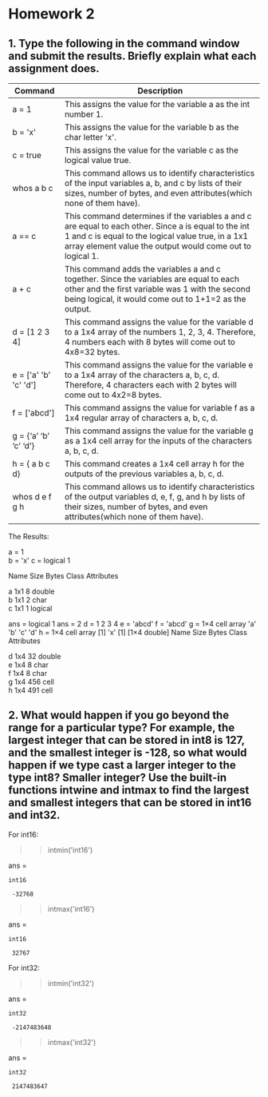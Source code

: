  # Homework 2
 ## 1. Type the following in the command window and submit the results. Briefly explain what each assignment does.
 
 |Command|Description|
 |-----|---|
 |a = 1|This assigns the value for the variable a as the int number 1.|
 |b = 'x'|This assigns the value for the variable b as the char letter 'x'.|
 |c = true|This assigns the value for the variable c as the logical value true.
 |whos a b c|This command allows us to identify characteristics of the input variables a, b, and c by lists of their sizes, number of bytes, and even attributes(which none of them have).|
 |a == c|This command determines if the variables a and c are equal to each other. Since a is equal to the int 1 and c is equal to the logical value true, in a 1x1 array element value the output would come out to logical 1.|
 |a + c|This command adds the variables a and c together. Since the variables are equal to each other and the first variable was 1 with the second being logical, it would come out to 1+1=2 as the output.|
 |d = [1 2 3 4]|This command assigns the value for the variable d to a 1x4 array of the numbers 1, 2, 3, 4. Therefore, 4 numbers each with 8 bytes will come out to 4x8=32 bytes.|
 |e = ['a' 'b' 'c' 'd']|This command assigns the value for the variable e to a 1x4 array of the characters a, b, c, d. Therefore, 4 characters each with 2 bytes will come out to 4x2=8 bytes.|
 |f = ['abcd']|This command assigns the value for variable f as a 1x4 regular array of characters a, b, c, d.|
 |g = {‘a’ ‘b’ ‘c’ ‘d’}|This command assigns the value for the variable g as a 1x4 cell array for the inputs of the characters a, b, c, d.|
 |h = { a b c d}|This command creates a 1x4 cell array h for the outputs of the previous variables a, b, c, d.|
 |whos d e f g h|This command allows us to identify characteristics of the output variables d, e, f, g, and h by lists of their sizes, number of bytes, and even attributes(which none of them have).|
 
 The Results: 
 
 a =
      1                    
 b =
     'x'
 c =
   logical
    1
    
   Name      Size            Bytes  Class      Attributes
 
   a         1x1                 8  double               
   b         1x1                 2  char                 
   c         1x1                 1  logical              
 
 ans =
   logical
    1
 ans =
      2
 d =
      1     2     3     4
 e =
     'abcd'
 f =
     'abcd'
 g =
   1×4 cell array
     'a'    'b'    'c'    'd'
 h =
   1×4 cell array
     [1]    'x'    [1]    [1×4 double]
   Name      Size            Bytes  Class     Attributes
 
   d         1x4                32  double              
   e         1x4                 8  char                
   f         1x4                 8  char                
   g         1x4               456  cell                
   h         1x4               491  cell                
 
 ## 2. What would happen if you go beyond the range for a particular type? For example, the largest integer that can be stored in int8 is 127, and the smallest integer is -128, so what would happen if we type cast a larger integer to the type int8? Smaller integer? Use the built-in functions intwine and intmax to find the largest and smallest integers that can be stored in int16 and int32.
 
  For int16:
  
  >> intmin('int16')
 
  ans =
 
    int16
   
     -32768
   
  >> intmax('int16')
 
  ans =
 
    int16
   
     32767
     
  For int32:
  
  >> intmin('int32')
 
  ans =
 
    int32
   
     -2147483648
   
  >> intmax('int32')
 
  ans =
 
    int32
  
     2147483647
